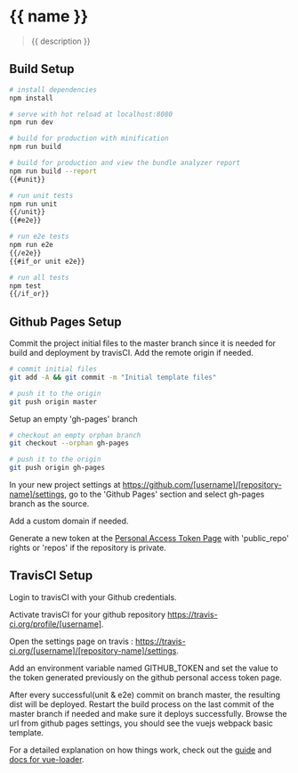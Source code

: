 # {{ name }}

> {{ description }}

## Build Setup

``` bash
# install dependencies
npm install

# serve with hot reload at localhost:8080
npm run dev

# build for production with minification
npm run build

# build for production and view the bundle analyzer report
npm run build --report
{{#unit}}

# run unit tests
npm run unit
{{/unit}}
{{#e2e}}

# run e2e tests
npm run e2e
{{/e2e}}
{{#if_or unit e2e}}

# run all tests
npm test
{{/if_or}}
```

## Github Pages Setup
Commit the project initial files to the master branch since it is needed for build and deployment by travisCI. Add the remote origin if needed.
``` bash
# commit initial files
git add -A && git commit -m "Initial template files"

# push it to the origin
git push origin master
```
Setup an empty 'gh-pages' branch
``` bash
# checkout an empty orphan branch
git checkout --orphan gh-pages

# push it to the origin
git push origin gh-pages
```

In your new project settings at https://github.com/[username]/[repository-name]/settings, go to the 'Github Pages' section and select gh-pages branch as the source.

Add a custom domain if needed.

Generate a new token at the [Personal Access Token Page](https://github.com/settings/tokens) with 'public_repo' rights or 'repos' if the repository is private.

## TravisCI Setup

Login to travisCI with your Github credentials.

Activate travisCI for your github repository https://travis-ci.org/profile/[username].

Open the settings page on travis : https://travis-ci.org/[username]/[repository-name]/settings.

Add an environment variable named GITHUB_TOKEN and set the value to the token generated previously on the github personal access token page.

After every successful(unit & e2e) commit on branch master, the resulting dist will be deployed. Restart the build process on the last commit of the master branch if needed and make sure it deploys successfully.
Browse the url from github pages settings, you should see the vuejs webpack basic template.

For a detailed explanation on how things work, check out the [guide](http://vuejs-templates.github.io/webpack/) and [docs for vue-loader](http://vuejs.github.io/vue-loader).
